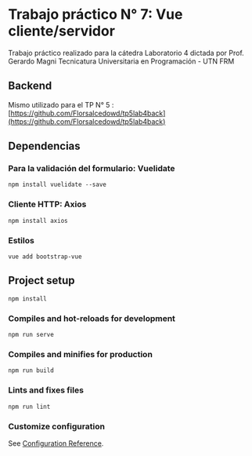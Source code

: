 # Trabajo práctico N° 7: Vue cliente/servidor

Trabajo práctico realizado para la cátedra Laboratorio 4 dictada por Prof. Gerardo Magni
Tecnicatura Universitaria en Programación - UTN FRM

## Backend

Mismo utilizado para el TP N° 5 : [https://github.com/Florsalcedowd/tp5lab4back](https://github.com/Florsalcedowd/tp5lab4back)

## Dependencias

### Para la validación del formulario: Vuelidate

```
npm install vuelidate --save
```

### Cliente HTTP: Axios

```
npm install axios
```

### Estilos

```
vue add bootstrap-vue
```

## Project setup

```
npm install
```

### Compiles and hot-reloads for development

```
npm run serve
```

### Compiles and minifies for production

```
npm run build
```

### Lints and fixes files

```
npm run lint
```

### Customize configuration

See [Configuration Reference](https://cli.vuejs.org/config/).

